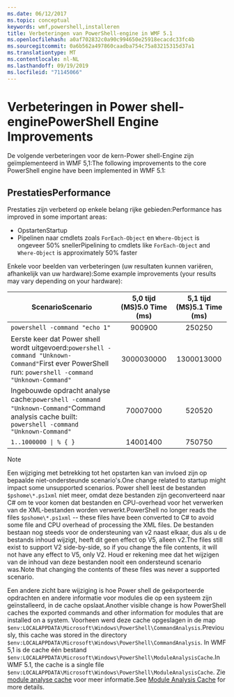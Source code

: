```yaml
---
ms.date: 06/12/2017
ms.topic: conceptual
keywords: wmf,powershell,installeren
title: Verbeteringen van PowerShell-engine in WMF 5.1
ms.openlocfilehash: a0af702832c0a90c994650e25918ecacdc33fc4b
ms.sourcegitcommit: 0a6b562a497860caadba754c75a83215315d37a1
ms.translationtype: MT
ms.contentlocale: nl-NL
ms.lasthandoff: 09/19/2019
ms.locfileid: "71145066"
---
```

# <a name="powershell-engine-improvements"></a><span data-ttu-id="9d32e-103">Verbeteringen in Power shell-engine</span><span class="sxs-lookup"><span data-stu-id="9d32e-103">PowerShell Engine Improvements</span></span>

<span data-ttu-id="9d32e-104">De volgende verbeteringen voor de kern-Power shell-Engine zijn geïmplementeerd in WMF 5,1:</span><span class="sxs-lookup"><span data-stu-id="9d32e-104">The following improvements to the core PowerShell engine have been implemented in WMF 5.1:</span></span>

## <a name="performance"></a><span data-ttu-id="9d32e-105">Prestaties</span><span class="sxs-lookup"><span data-stu-id="9d32e-105">Performance</span></span>

<span data-ttu-id="9d32e-106">Prestaties zijn verbeterd op enkele belang rijke gebieden:</span><span class="sxs-lookup"><span data-stu-id="9d32e-106">Performance has improved in some important areas:</span></span>

- <span data-ttu-id="9d32e-107">Opstarten</span><span class="sxs-lookup"><span data-stu-id="9d32e-107">Startup</span></span>
- <span data-ttu-id="9d32e-108">Pipelinen naar cmdlets zoals `ForEach-Object` en `Where-Object` is ongeveer 50% sneller</span><span class="sxs-lookup"><span data-stu-id="9d32e-108">Pipelining to cmdlets like `ForEach-Object` and `Where-Object` is approximately 50% faster</span></span>

<span data-ttu-id="9d32e-109">Enkele voor beelden van verbeteringen (uw resultaten kunnen variëren, afhankelijk van uw hardware):</span><span class="sxs-lookup"><span data-stu-id="9d32e-109">Some example improvements (your results may vary depending on your hardware):</span></span>

| <span data-ttu-id="9d32e-110">Scenario</span><span class="sxs-lookup"><span data-stu-id="9d32e-110">Scenario</span></span> | <span data-ttu-id="9d32e-111">5,0 tijd (MS)</span><span class="sxs-lookup"><span data-stu-id="9d32e-111">5.0 Time (ms)</span></span> | <span data-ttu-id="9d32e-112">5,1 tijd (MS)</span><span class="sxs-lookup"><span data-stu-id="9d32e-112">5.1 Time (ms)</span></span> |
| -------- | :---------------: | :---------------: |
| `powershell -command "echo 1"` | <span data-ttu-id="9d32e-113">900</span><span class="sxs-lookup"><span data-stu-id="9d32e-113">900</span></span> | <span data-ttu-id="9d32e-114">250</span><span class="sxs-lookup"><span data-stu-id="9d32e-114">250</span></span> |
| <span data-ttu-id="9d32e-115">Eerste keer dat Power shell wordt uitgevoerd:`powershell -command "Unknown-Command"`</span><span class="sxs-lookup"><span data-stu-id="9d32e-115">First ever PowerShell run: `powershell -command "Unknown-Command"`</span></span> | <span data-ttu-id="9d32e-116">30000</span><span class="sxs-lookup"><span data-stu-id="9d32e-116">30000</span></span> | <span data-ttu-id="9d32e-117">13000</span><span class="sxs-lookup"><span data-stu-id="9d32e-117">13000</span></span> |
| <span data-ttu-id="9d32e-118">Ingebouwde opdracht analyse cache:`powershell -command "Unknown-Command"`</span><span class="sxs-lookup"><span data-stu-id="9d32e-118">Command analysis cache built: `powershell -command "Unknown-Command"`</span></span> | <span data-ttu-id="9d32e-119">7000</span><span class="sxs-lookup"><span data-stu-id="9d32e-119">7000</span></span> | <span data-ttu-id="9d32e-120">520</span><span class="sxs-lookup"><span data-stu-id="9d32e-120">520</span></span> |
| <code>1..1000000 &#124; % { }</code> | <span data-ttu-id="9d32e-121">1400</span><span class="sxs-lookup"><span data-stu-id="9d32e-121">1400</span></span> | <span data-ttu-id="9d32e-122">750</span><span class="sxs-lookup"><span data-stu-id="9d32e-122">750</span></span> |

> [!NOTE]
> <span data-ttu-id="9d32e-123">Een wijziging met betrekking tot het opstarten kan van invloed zijn op bepaalde niet-ondersteunde scenario's.</span><span class="sxs-lookup"><span data-stu-id="9d32e-123">One change related to startup might impact some unsupported scenarios.</span></span> <span data-ttu-id="9d32e-124">Power shell leest de bestanden `$pshome\*.ps1xml` niet meer, omdat deze bestanden zijn geconverteerd naar C# om te voor komen dat bestanden en CPU-overhead voor het verwerken van de XML-bestanden worden verwerkt.</span><span class="sxs-lookup"><span data-stu-id="9d32e-124">PowerShell no longer reads the files `$pshome\*.ps1xml` -- these files have been converted to C# to avoid some file and CPU overhead of processing the XML files.</span></span> <span data-ttu-id="9d32e-125">De bestanden bestaan nog steeds voor de ondersteuning van v2 naast elkaar, dus als u de bestands inhoud wijzigt, heeft dit geen effect op V5, alleen v2.</span><span class="sxs-lookup"><span data-stu-id="9d32e-125">The files still exist to support V2 side-by-side, so if you change the file contents, it will not have any effect to V5, only V2.</span></span> <span data-ttu-id="9d32e-126">Houd er rekening mee dat het wijzigen van de inhoud van deze bestanden nooit een ondersteund scenario was.</span><span class="sxs-lookup"><span data-stu-id="9d32e-126">Note that changing the contents of these files was never a supported scenario.</span></span>

<span data-ttu-id="9d32e-127">Een andere zicht bare wijziging is hoe Power shell de geëxporteerde opdrachten en andere informatie voor modules die op een systeem zijn geïnstalleerd, in de cache opslaat.</span><span class="sxs-lookup"><span data-stu-id="9d32e-127">Another visible change is how PowerShell caches the exported commands and other information for modules that are installed on a system.</span></span> <span data-ttu-id="9d32e-128">Voorheen werd deze cache opgeslagen in de map `$env:LOCALAPPDATA\Microsoft\Windows\PowerShell\CommandAnalysis`.</span><span class="sxs-lookup"><span data-stu-id="9d32e-128">Previously, this cache was stored in the directory `$env:LOCALAPPDATA\Microsoft\Windows\PowerShell\CommandAnalysis`.</span></span> <span data-ttu-id="9d32e-129">In WMF 5,1 is de cache één bestand `$env:LOCALAPPDATA\Microsoft\Windows\PowerShell\ModuleAnalysisCache`.</span><span class="sxs-lookup"><span data-stu-id="9d32e-129">In WMF 5.1, the cache is a single file `$env:LOCALAPPDATA\Microsoft\Windows\PowerShell\ModuleAnalysisCache`.</span></span> <span data-ttu-id="9d32e-130">Zie [module analyse cache](release-notes.md#module-analysis-cache) voor meer informatie.</span><span class="sxs-lookup"><span data-stu-id="9d32e-130">See [Module Analysis Cache](release-notes.md#module-analysis-cache) for more details.</span></span>
